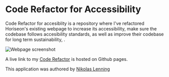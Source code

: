 # Code Refactor for Accessibility

Code Refactor for accesiblity is a repository  where I've refactored Horiseon's existing webpage to increase its accessibility, make sure the codebase follows accesibility standards, as well as improve their codebase for long term sustainability, . 

![Webpage screenshot](/assets/images/digital-marketing-meeting.jpg)

A live link to my [Code Refactor](https://nikolaslenning.github.io/code-refactor-for-accessibility/) is hosted on Github pages.

This application was authored by [Nikolas Lenning](https://github.com/nikolaslenning)